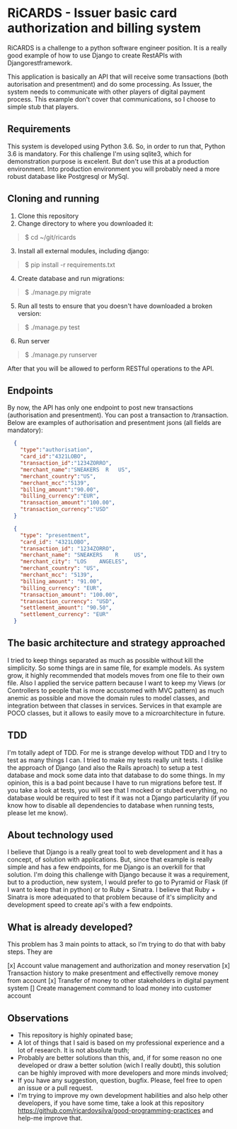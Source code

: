 # RiCARDS - Issuer basic card authorization and billing system
RiCARDS is a challenge to a python software engineer position. It is a really good example of how to use Django to create RestAPIs with Djangorestframework.

This application is basically an API that will receive some transactions (both autorisation and presentment) and do some processing. As Issuer, the system needs to communicate with other players of digital payment process. This example don't cover that communications, so I choose to simple stub that players.

## Requirements
This system is developed using Python 3.6. So, in order to run that, Python 3.6 is mandatory. For this challenge I'm using sqlite3, which for demonstration purpose is excelent. But don't use this at a production environment. Into production environment you will probably need a more robust database like Postgresql or MySql.

## Cloning and running
1. Clone this repository
2. Change directory to where you downloaded it:
> $ cd ~/git/ricards
3. Install all external modules, including django:
> $ pip install -r requirements.txt
4. Create database and run migrations:
> $ ./manage.py migrate
5. Run all tests to ensure that you doesn't have downloaded a broken version:
> $ ./manage.py test
6. Run server
> $ ./manage.py runserver

After that you will be allowed to perform RESTful operations to the API.

## Endpoints
By now, the API has only one endpoint to post new transactions (authorisation and presentment).
You can post a transaction to /transaction. Below are examples of authorisation and presentment jsons (all fields are mandatory):
```json
  {  
    "type":"authorisation",
    "card_id":"4321LOBO",
    "transaction_id":"1234ZORRO",
    "merchant_name":"SNEAKERS​ ​ R ​ ​ US",
    "merchant_country":"US",
    "merchant_mcc":"5139",
    "billing_amount":"90.00",
    "billing_currency":"EUR",
    "transaction_amount":"100.00",
    "transaction_currency":"USD"
  }
```

```json
  {
    "type": "presentment",
    "card_id": "4321LOBO",
    "transaction_id": "1234ZORRO",
    "merchant_name": "SNEAKERS    R     US",
    "merchant_city": "LOS    ANGELES",
    "merchant_country": "US",
    "merchant_mcc": "5139",
    "billing_amount": "91.00",
    "billing_currency": "EUR",
    "transaction_amount": "100.00",
    "transaction_currency": "USD",
    "settlement_amount": "90.50",
    "settlement_currency": "EUR"
  }
```

## The basic architecture and strategy approached
I tried to keep things separated as much as possible without kill the simplicity. So some things are in same file, for example models. As system grow, it highly recommended that models moves from one file to their own file.
Also I applied the service pattern because I want to keep my Views (or Controllers to people that is more accustomed with MVC pattern) as much anemic as possible and move the domain rules to model classes, and integration between that classes in services.
Services in that example are POCO classes, but it allows to easily move to a microarchitecture in future.

## TDD
I'm totally adept of TDD. For me is strange develop without TDD and I try to test as many things I can. I tried to make my tests really unit tests. I dislike the approach of Django (and also the Rails aproach) to setup a test database and mock some data into that database to do some things. In my opinion, this is a bad point because I have to run migrations before test.
If you take a look at tests, you will see that I mocked or stubed everything, no database would be required to test if it was not a Django particularity (if you know how to disable all dependencies to database when running tests, please let me know).

## About technology used
I believe that Django is a really great tool to web development and it has a concept, of solution with applications. But, since that example is really simple and has a few endpoints, for me Django is an overkill for that solution.
I'm doing this challenge with Django because it was a requirement, but to a production, new system, I would prefer to go to Pyramid or Flask (if I want to keep that in python) or to Ruby + Sinatra.
I believe that Ruby + Sinatra is more adequated to that problem because of it's simplicity and development speed to create api's with a few endpoints.

## What is already developed?
This problem has 3 main points to attack, so I'm trying to do that with baby steps. They are

[x] Account value management and authorization and money reservation
[x] Transaction history to make presentment and effectivelly remove money from account
[x] Transfer of money to other stakeholders in digital payment system
[] Create management command to load money into customer account

## Observations
- This repository is highly opinated base;
- A lot of things that I said is based on my professional experience and a lot of research. It is not absolute truth;
- Probably are better solutions than this, and, if for some reason no one developed or draw a better solution (wich I really doubt), this solution can be highly improved with more developers and more minds involved;
- If you have any suggestion, question, bugfix. Please, feel free to open an issue or a pull request.
- I'm trying to improve my own development habilities and also help other developers, if you have some time, take a look at this repository https://github.com/ricardovsilva/good-programming-practices and help-me improve that.
